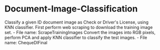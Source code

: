 # Document-Image-Classification
Classify a given ID document image as Check or Driver's License, using KNN classifier.
First perform web scraping to download the training image set.  - File name: ScrapeTrainingImages
Convert the images into RGB pixels, perform PCA and apply KNN classifier to classify the test images. - File name: ChequeDlFinal
